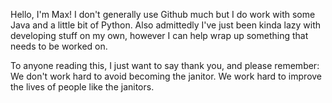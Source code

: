 Hello, I'm Max!
I don't generally use Github much but I do work with some Java and a little bit of Python.
Also admittedly I've just been kinda lazy with developing stuff on my own, however I can help wrap up something that needs to be worked on.

To anyone reading this, I just want to say thank you, and please remember:
We don't work hard to avoid becoming the janitor.
We work hard to improve the lives of people like the janitors.
<!---
MagicIsAVirtue/MagicIsAVirtue is a ✨ special ✨ repository because its `README.md` (this file) appears on your GitHub profile.
You can click the Preview link to take a look at your changes.
--->
